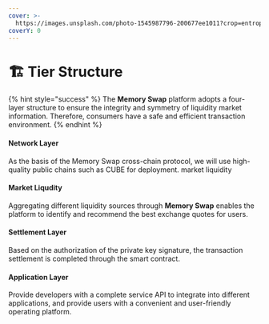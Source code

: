 ```yaml
---
cover: >-
  https://images.unsplash.com/photo-1545987796-200677ee1011?crop=entropy&cs=tinysrgb&fm=jpg&ixid=MnwxOTcwMjR8MHwxfHNlYXJjaHwyfHxuZXR3b3JrfGVufDB8fHx8MTY1Mjk1MDQzMA&ixlib=rb-1.2.1&q=80
coverY: 0
---
```


# 🏗 Tier Structure



{% hint style="success" %}
The **Memory Swap** platform adopts a four-layer structure to ensure the integrity and symmetry of liquidity market information. Therefore, consumers have a safe and efficient transaction environment.
{% endhint %}

#### Network Layer

As the basis of the Memory Swap cross-chain protocol, we will use high-quality public chains such as CUBE for deployment. market liquidity

#### Market Liqudity

Aggregating different liquidity sources through **Memory Swap** enables the platform to identify and recommend the best exchange quotes for users.

#### Settlement Layer

Based on the authorization of the private key signature, the transaction settlement is completed through the smart contract.

#### Application Layer

Provide developers with a complete service API to integrate into different applications, and provide users with a convenient and user-friendly operating platform.

